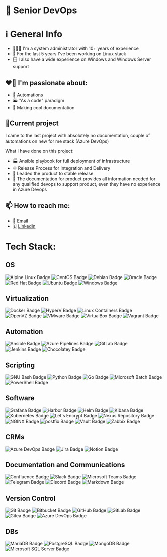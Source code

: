 # 🚀 Senior DevOps

# ℹ️ General Info
- 👨🏻‍💻 I'm a system administrator with 10+ years of experience
- 🐧 For the last 5 years I've been working on Linux stack
- 🪟 I also have a wide experience on Windows and Windows Server support

## ❤️‍🔥 I'm passionate about:
- 🤖 Automations
- 🏭 "As a code" paradigm 
- 📃 Making cool documentation


## 🎋Current project
I came to the last project with absolutely no documentation, couple of automations on new for me stack (Azure DevOps)

What I have done on this project:
- 🏭 Ansible playbook for full deployment of infrastructure
- ♾️ Release Process for Integration and Delivery
- 🚀 Leaded the product to stable release
- 📃 The documentation for product provides all information needed for any qualified devops to support product, even they have no experience in Azure Devops

## 📫 How to reach me: 
- 📧 [Email](mailto:github@nett00n.org)
- 🇱 [LinkedIn](https://www.linkedin.com/in/nett00n/)

# Tech Stack:

## OS
![Alpine Linux Badge](https://img.shields.io/badge/Alpine_Linux-0D597F?logo=alpinelinux&logoColor=fff&)
![CentOS Badge](https://img.shields.io/badge/CentOS-262577?logo=centos&logoColor=fff&)
![Debian Badge](https://img.shields.io/badge/Debian-A81D33?logo=debian&logoColor=fff&)
![Oracle Badge](https://img.shields.io/badge/Oracle_linux-F80000?logo=oracle&logoColor=fff&)
![Red Hat Badge](https://img.shields.io/badge/Red_Hat-E00?logo=redhat&logoColor=fff&)
![Ubuntu Badge](https://img.shields.io/badge/Ubuntu-E95420?logo=ubuntu&logoColor=fff&)
![Windows Badge](https://img.shields.io/badge/Windows_server-0078D6?logo=windows95&logoColor=fff&)


## Virtualization
![Docker Badge](https://img.shields.io/badge/Docker-2496ED?logo=docker&logoColor=fff&)
![HyperV Badge](https://img.shields.io/badge/HyperV-00adef?logo=microsoft&logoColor=fff&)
![Linux Containers Badge](https://img.shields.io/badge/LXC-333?logo=linuxcontainers&logoColor=fff&)
![OpenVZ Badge](https://img.shields.io/badge/OpenVZ-00adef?logoColor=fff&)
![VMware Badge](https://img.shields.io/badge/VMware-607078?logo=vmware&logoColor=fff&)
![VirtualBox Badge](https://img.shields.io/badge/VirtualBox-183A61?logo=virtualbox&logoColor=fff&)
![Vagrant Badge](https://img.shields.io/badge/Vagrant-1868F2?logo=vagrant&logoColor=fff&)

## Automation
![Ansible Badge](https://img.shields.io/badge/Ansible-E00?logo=ansible&logoColor=fff&)
![Azure Pipelines Badge](https://img.shields.io/badge/Azure_Pipelines-2560E0?logo=azurepipelines&logoColor=fff&)
![GitLab Badge](https://img.shields.io/badge/GitLab_CI-FC6D26?logo=gitlab&logoColor=fff&)
![Jenkins Badge](https://img.shields.io/badge/Jenkins-D24939?logo=jenkins&logoColor=fff&)
![Chocolatey Badge](https://img.shields.io/badge/Chocolatey-80B5E3?logo=chocolatey&logoColor=fff&)

## Scripting 
![GNU Bash Badge](https://img.shields.io/badge/GNU_Bash-4EAA25?logo=gnubash&logoColor=fff&)
![Python Badge](https://img.shields.io/badge/Python-3776AB?logo=python&logoColor=fff&)
![Go Badge](https://img.shields.io/badge/Go-00ADD8?logo=go&logoColor=fff&)
![Microsoft Batch Badge](https://img.shields.io/badge/Microsoft_Batch-4D4D4D?logo=windowsterminal&logoColor=fff&)
![PowerShell Badge](https://img.shields.io/badge/PowerShell-5391FE?logo=powershell&logoColor=fff&)

## Software
![Grafana Badge](https://img.shields.io/badge/Grafana-F46800?logo=grafana&logoColor=fff&)
![Harbor Badge](https://img.shields.io/badge/Harbor-60B932?logo=harbor&logoColor=fff&)
![Helm Badge](https://img.shields.io/badge/Helm-0F1689?logo=helm&logoColor=fff&)
![Kibana Badge](https://img.shields.io/badge/Kibana-005571?logo=kibana&logoColor=fff&)
![Kubernetes Badge](https://img.shields.io/badge/Kubernetes-326CE5?logo=kubernetes&logoColor=fff&)
![Let's Encrypt Badge](https://img.shields.io/badge/Let's_Encrypt-003A70?logo=letsencrypt&logoColor=fff&)
![Nexus Repository Badge](https://img.shields.io/badge/Nexus_Repository-1aba73?logoColor=fff&)
![NGINX Badge](https://img.shields.io/badge/NGINX-009639?logo=nginx&logoColor=fff&)
![postfix Badge](https://img.shields.io/badge/Postfix-005FF9?logo=maildotru&logoColor=fff)
![Vault Badge](https://img.shields.io/badge/Vault-000?logo=vault&logoColor=fff&)
![Zabbix Badge](https://img.shields.io/badge/Zabbix-cc0000?)

## CRMs
![Azure DevOps Badge](https://img.shields.io/badge/Azure_DevOps-0078D7?logo=azuredevops&logoColor=fff&)
![Jira Badge](https://img.shields.io/badge/Jira-0052CC?logo=jira&logoColor=fff&)
![Notion Badge](https://img.shields.io/badge/Notion-000?logo=notion&logoColor=fff&)

## Documentation and Communications
![Confluence Badge](https://img.shields.io/badge/Confluence-172B4D?logo=confluence&logoColor=fff&)
![Slack Badge](https://img.shields.io/badge/Slack-4A154B?logo=slack&logoColor=fff&)
![Microsoft Teams Badge](https://img.shields.io/badge/Microsoft_Teams-6264A7?logo=microsoftteams&logoColor=fff&)
![Telegram Badge](https://img.shields.io/badge/Telegram-26A5E4?logo=telegram&logoColor=fff&)
![Discord Badge](https://img.shields.io/badge/Discord-5865F2?logo=discord&logoColor=fff&)
![Markdown Badge](https://img.shields.io/badge/Markdown-000?logo=markdown&logoColor=fff&)

## Version Control
![Git Badge](https://img.shields.io/badge/Git-F05032?logo=git&logoColor=fff&)
![Bitbucket Badge](https://img.shields.io/badge/Bitbucket-0052CC?logo=bitbucket&logoColor=fff&)
![GitHub Badge](https://img.shields.io/badge/GitHub-181717?logo=github&logoColor=fff&)
![GitLab Badge](https://img.shields.io/badge/GitLab-FC6D26?logo=gitlab&logoColor=fff&)
![Gitea Badge](https://img.shields.io/badge/Gitea-609926?logo=gitea&logoColor=fff&)
![Azure DevOps Badge](https://img.shields.io/badge/Azure_DevOps-0078D7?logo=azuredevops&logoColor=fff&)

## DBs
![MariaDB Badge](https://img.shields.io/badge/MariaDB-003545?logo=mariadb&logoColor=fff&)
![PostgreSQL Badge](https://img.shields.io/badge/PostgreSQL-4169E1?logo=postgresql&logoColor=fff&)
![MongoDB Badge](https://img.shields.io/badge/MongoDB-47A248?logo=mongodb&logoColor=fff&)
![Microsoft SQL Server Badge](https://img.shields.io/badge/Microsoft_SQL_Server-CC2927?logo=microsoftsqlserver&logoColor=fff&)
